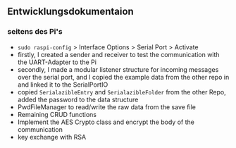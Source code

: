 ## Entwicklungsdokumentaion

### seitens des Pi's

- ``sudo raspi-config`` > Interface Options > Serial Port > Activate
- firstly, I created a sender and receiver to test the communication with the UART-Adapter to the Pi
- secondly, I made a modular listener structure for incoming messages over the serial port, and I copied the example data
  from the other repo in and linked it to the SerialPortIO
- copied ``SerialazibleEntry`` and ``SerialazibleFolder`` from the other Repo, added the password to the data structure
- PwdFileManager to read/write the raw data from the save file
- Remaining CRUD functions
- Implement the AES Crypto class and encrypt the body of the communication
- key exchange with RSA